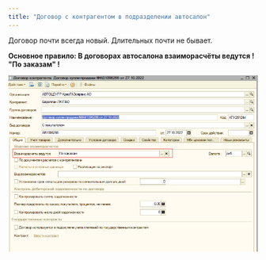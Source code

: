 ```yaml
---
title: "Договор с контрагентом в подразделении автосалон"
---
```


Договор почти всегда новый. Длительных почти не бывает.

**Основное правило: В договорах автосалона взаиморасчёты ведутся ! "По заказам" !**

![](KBO/_attach/Pasted%20image%2020221116120437.png)
